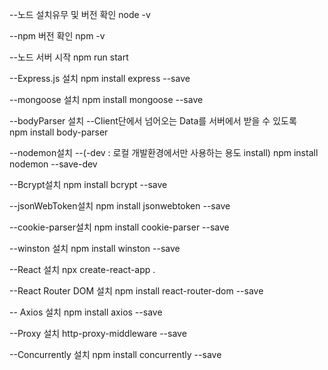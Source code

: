 --노드 설치유무 및 버전 확인
node -v

--npm 버전 확인
npm -v

--노드 서버 시작
npm run start

--Express.js 설치
npm install express --save

--mongoose 설치
npm install mongoose --save

--bodyParser 설치
--Client단에서 넘어오는 Data를 서버에서 받을 수 있도록  
npm install body-parser

--nodemon설치 
--(-dev : 로컬 개발환경에서만 사용하는 용도 install)
npm install nodemon --save-dev

--Bcrypt설치
npm install bcrypt --save

--jsonWebToken설치
npm install jsonwebtoken --save

--cookie-parser설치
npm install cookie-parser --save

--winston 설치
npm install winston --save

--React 설치
npx create-react-app .

--React Router DOM 설치
npm install react-router-dom --save

-- Axios 설치
npm install axios --save

--Proxy 설치
http-proxy-middleware --save

--Concurrently 설치
npm install concurrently --save